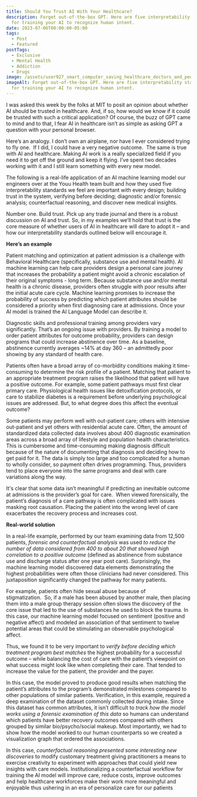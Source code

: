 ```yaml
---
title: Should You Trust AI With Your Healthcare?
description: Forget out-of-the-box GPT. Here are five interpretability standards
  for training your AI to recognize human intent.
date: 2023-07-06T00:00:00-05:00
tags:
  - Post
  - Featured
postTags:
  - Exclusive
  - Mental Health
  - Addiction
  - Drugs
image: /assets/user927_smart_computer_saving_healthcare_doctors_and_people_in__42e479ca-1ce1-433d-bae6-01ef608eb56a.png
imageAlt: Forget out-of-the-box GPT. Here are five interpretability standards
  for training your AI to recognize human intent.
---
```

I was asked this week by the folks at MIT to posit an opinion about whether AI should be trusted in healthcare. And, if so, how would we know if it could be trusted with such a critical application? Of course, the buzz of GPT came to mind and to that, I fear AI in healthcare isn’t as simple as asking GPT a question with your personal browser. 

Here’s an analogy. I don’t own an airplane, nor have I ever considered trying to fly one.  If I did, I could have a very negative outcome.  The same is true with AI and healthcare. Making AI work is a really specialized field if you need it to get off the ground and keep it flying. I’ve spent two decades working with it and I still learn something with every new model. 

The following is a real-life application of an AI machine learning model our engineers over at the Youu Health team built and how they used five interpretability standards we feel are important with every design; building trust in the system, verifying before deciding; diagnostic and/or forensic analysis; counterfactual reasoning, and discover new medical insights.

Number one. Build trust. Pick up any trade journal and there is a robust discussion on AI and trust. So, in my examples we’ll hold that trust is the core measure of whether users of AI in healthcare will dare to adopt it – and how our interpretability standards outlined below will encourage it. 

**Here’s an example**

Patient matching and optimization at patient admission is a challenge with Behavioral Healthcare (specifically, substance use and mental health). AI machine learning can help care providers design a personal care journey that increases the probability a patient might avoid a chronic escalation of their original symptoms - long term. Because substance use and/or mental health is a chronic disease, providers often struggle with poor results after the initial acute care cycle. Machine learning promises to increase the probability of success by predicting which patient attributes should be considered a priority when first diagnosing care at admissions. Once your AI model is trained the AI Language Model can describe it. 

Diagnostic skills and professional training among providers vary significantly. That’s an ongoing issue with providers. By training a model to order patient attributes for outcome probability, providers can design programs that could increase abstinence over time. As a baseline, abstinence currently averages ~14% at day 360 – an admittedly poor showing by any standard of health care.   

Patients often have a broad array of co-morbidity conditions making it time-consuming to determine the risk profile of a patient. Matching that patient to an appropriate treatment program raises the likelihood that patient will have a positive outcome. For example, some patient pathways must first clear primary care. Physiological health issues like detoxification protocols, or care to stabilize diabetes is a requirement before underlying psychological issues are addressed. But, to what degree does this affect the eventual outcome? 

Some patients may perform well with out-patient care; others with intensive out-patient and yet others with residential acute care. Often, the amount of standardized data collected data involves about 400 diagnostic examination areas across a broad array of lifestyle and population health characteristics. This is cumbersome and time-consuming making diagnosis difficult because of the nature of documenting that diagnosis and deciding how to get paid for it. The data is simply too large and too complicated for a human to wholly consider, so payment often drives programming. Thus, providers tend to place everyone into the same programs and deal with care variations along the way.  

It's clear that some data isn’t meaningful if predicting an inevitable outcome at admissions is the provider’s goal for care.  When viewed forensically, the patient’s diagnosis of a care pathway is often complicated with issues masking root causation. Placing the patient into the wrong level of care exacerbates the recovery process and increases cost.  

**Real-world solution**

In a real-life example, performed by our team examining data from 12,500 patients, *forensic and counterfactual analysis* was used *to reduce the number of data considered from 400 to about 20 that showed high correlation to a positive outcome* (defined as abstinence from substance use and discharge status after one year post care). Surprisingly, the machine learning model discovered data elements demonstrating the highest probabilities were often those clinicians had never considered. This juxtaposition significantly changed the pathway for many patients. 

For example, patients often hide sexual abuse because of stigmatization.  So, if a male has been abused by another male, then placing them into a male group therapy session often slows the discovery of the core issue that led to the use of substances he used to block the trauma. In this case, our machine learning model focused on sentiment (positive and negative affect) and modeled an association of that sentiment to twelve potential areas that could be stimulating an observable psychological affect.   

Thus, we found it to be very important to *verify before deciding which treatment program best matches* the highest probability for a successful outcome – while balancing the cost of care with the patient’s viewpoint on what success might look like when completing their care. That tended to increase the value for the patient, the provider and the payer.  

In this case, the model proved to produce good results when matching the patient’s attributes to the program’s demonstrated milestones compared to other populations of similar patients. Verification, in this example, required a deep examination of the dataset commonly collected during intake. Since this dataset has common attributes, it isn’t difficult to *track how the model works using a forensic examination of this data* so humans can understand which patients have better recovery outcomes compared with others grouped by similar bio/psycho/social makeup. Most importantly, we had to show how the model worked to our human counterparts so we created a visualization graph that ordered the associations.

In this case, *counterfactual reasoning presented some interesting new discoveries* to modify customary treatment giving practitioners a means to exercise creativity to experiment with approaches that could yield new insights with care models. Institutionalizing a counterfactual workflow for training the AI model will improve care, reduce costs, improve outcomes and help healthcare workforces make their work more meaningful and enjoyable thus ushering in an era of personalize care for our patients